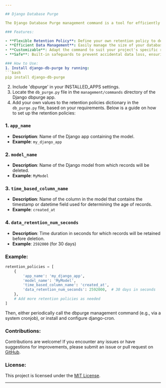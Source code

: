 ```yaml
---

## Django Database Purge

The Django Database Purge management command is a tool for efficiently removing unwanted records from your Django project's database based on a specified retention policy. This command helps you keep your database clean and optimized by permanently deleting records that are no longer needed.

### Features:

- **Flexible Retention Policy**: Define your own retention policy to determine which records should be purged from the database.
- **Efficient Data Management**: Easily manage the size of your database by removing outdated or unnecessary records.
- **Customizable**: Adapt the command to suit your project's specific requirements and database structure.
- **Safe**: Built-in safeguards to prevent accidental data loss, ensuring that only the intended records are purged.

### How to Use:
1. Install django-db-purge by running:
```bash
pip install django-db-purge
```
2. Include 'dbpurge' in your INSTALLED_APPS settings. 
3. Locate the `db_purge.py` file in the `management/commands` directory of the Django dbpurge app.
4. Add your own values to the retention policies dictionary in the `db_purge.py` file, based on your requirements. Below is a guide on how to set up the retention policies:

### 1. `app_name`

- **Description**: Name of the Django app containing the model.
- **Example**: `my_django_app`

### 2. `model_name`

- **Description**: Name of the Django model from which records will be deleted.
- **Example**: `MyModel`

### 3. `time_based_column_name`

- **Description**: Name of the column in the model that contains the timestamp or datetime field used for determining the age of records.
- **Example**: `created_at`

### 4. `data_retention_num_seconds`

- **Description**: Time duration in seconds for which records will be retained before deletion.
- **Example**: `2592000` (for 30 days)

### Example:

```python
retention_policies = [
    {
        'app_name': 'my_django_app',
        'model_name': 'MyModel',
        'time_based_column_name': 'created_at',
        'data_retention_num_seconds': 2592000,  # 30 days in seconds
    },
    # Add more retention policies as needed
]
```
Then, either periodically call the dbpurge management command (e.g., via a system cronjob), or install and configure django-cron.

### Contributions:

Contributions are welcome! If you encounter any issues or have suggestions for improvements, please submit an issue or pull request on [GitHub](link_to_github_repo).

### License:

This project is licensed under the [MIT License](link_to_license_file).

---
```

